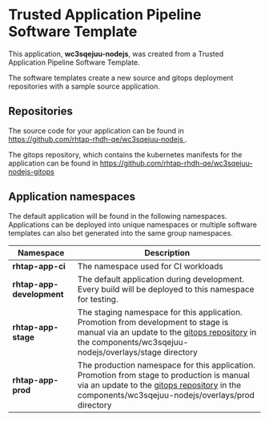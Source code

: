 # Trusted Application Pipeline Software Template

This application, **wc3sqejuu-nodejs**, was created from a Trusted Application Pipeline Software Template.

The software templates create a new source and gitops deployment repositories with a sample source application. 

## Repositories

The source code for your application can be found in [https://github.com/rhtap-rhdh-qe/wc3sqejuu-nodejs ](https://github.com/rhtap-rhdh-qe/wc3sqejuu-nodejs ).
 
The gitops repository, which contains the kubernetes manifests for the application can be found in 
[https://github.com/rhtap-rhdh-qe/wc3sqejuu-nodejs-gitops ](https://github.com/rhtap-rhdh-qe/wc3sqejuu-nodejs-gitops ) 

## Application namespaces 

The default application will be found in the following namespaces. Applications can be deployed into unique namespaces or multiple software templates can also bet generated into the same group namespaces.  

|  Namespace   |  Description   |  
| -------- | -------- |
| **rhtap-app-ci** | The namespace used for CI workloads |
| **rhtap-app-development** | The default application during development. Every build will be deployed to this namespace for testing. |
| **rhtap-app-stage** | The staging namespace for this application. Promotion from development to stage is manual via an update to the [gitops repository](https://github.com/rhtap-rhdh-qe/wc3sqejuu-nodejs-gitops ) in the components/wc3sqejuu-nodejs/overlays/stage directory |
| **rhtap-app-prod** | The production namespace for this application. Promotion from stage to production is manual via an update to the [gitops repository](https://github.com/rhtap-rhdh-qe/wc3sqejuu-nodejs-gitops ) in the components/wc3sqejuu-nodejs/overlays/prod directory |
